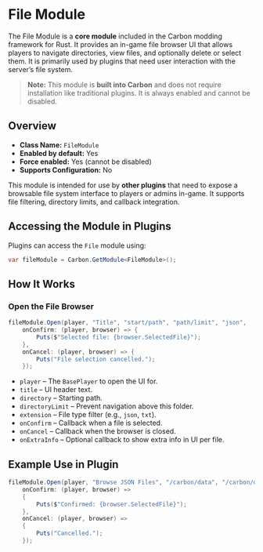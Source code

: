 # File Module

The File Module is a **core module** included in the Carbon modding framework for Rust. It provides an in-game file browser UI that allows players to navigate directories, view files, and optionally delete or select them. It is primarily used by plugins that need user interaction with the server’s file system.

> **Note:** This module is **built into Carbon** and does not require installation like traditional plugins. It is always enabled and cannot be disabled.


## Overview
- **Class Name:** `FileModule`
- **Enabled by default:** Yes
- **Force enabled:** Yes (cannot be disabled)
- **Supports Configuration:** No

This module is intended for use by **other plugins** that need to expose a browsable file system interface to players or admins in-game. It supports file filtering, directory limits, and callback integration.

## Accessing the Module in Plugins

Plugins can access the `File` module using:

```csharp
var fileModule = Carbon.GetModule<FileModule>();
```

## How It Works

### Open the File Browser

```csharp
fileModule.Open(player, "Title", "start/path", "path/limit", "json",
    onConfirm: (player, browser) => {
        Puts($"Selected file: {browser.SelectedFile}");
    },
    onCancel: (player, browser) => {
        Puts("File selection cancelled.");
    });
```

- `player` – The `BasePlayer` to open the UI for.
- `title` – UI header text.
- `directory` – Starting path.
- `directoryLimit` – Prevent navigation above this folder.
- `extension` – File type filter (e.g., `json`, `txt`).
- `onConfirm` – Callback when a file is selected.
- `onCancel` – Callback when the browser is closed.
- `onExtraInfo` – Optional callback to show extra info in UI per file.


## Example Use in Plugin

```csharp
fileModule.Open(player, "Browse JSON Files", "/carbon/data", "/carbon/data", "json",
    onConfirm: (player, browser) =>
    {
        Puts($"Confirmed: {browser.SelectedFile}");
    },
    onCancel: (player, browser) =>
    {
        Puts("Cancelled.");
    });
```